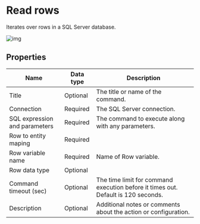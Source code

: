 # Read rows

Iterates over rows in a SQL Server database.



![img](https://profitbasedocs.blob.core.windows.net/flowimages/read-rows.png)

## Properties

| Name         | Data type       | Description                                       |
|--------------|-----------------|---------------------------------------------------|
| Title           | Optional | The title or name of the command.     |
| Connection         | Required   | The SQL Server connection. |
| SQL expression and parameters   | Required      | The command to execute along with any parameters.   |
| Row to entity maping | Required  |   |
| Row variable name | Required  | Name of Row variable.  |
| Row data type | Optional  |   |
| Command timeout (sec) | Optional | The time limit for command execution before it times out. Default is 120 seconds.|
| Description   | Optional | Additional notes or comments about the action or configuration. |

